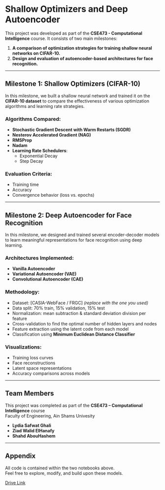 # Shallow Optimizers and Deep Autoencoder

This project was developed as part of the **CSE473 - Computational Intelligence** course. It consists of two main milestones:

1. **A comparison of optimization strategies for training shallow neural networks on CIFAR-10.**
2. **Design and evaluation of autoencoder-based architectures for face recognition.**

---

## Milestone 1: Shallow Optimizers (CIFAR-10)

In this milestone, we built a shallow neural network and trained it on the **CIFAR-10 dataset** to compare the effectiveness of various optimization algorithms and learning rate strategies.

### Algorithms Compared:
- **Stochastic Gradient Descent with Warm Restarts (SGDR)**
- **Nesterov Accelerated Gradient (NAG)**
- **RMSProp**
- **Nadam**
- **Learning Rate Schedulers**: 
  - Exponential Decay
  - Step Decay

### Evaluation Criteria:
- Training time
- Accuracy
- Convergence behavior (loss vs. epochs)

---

## Milestone 2: Deep Autoencoder for Face Recognition

In this milestone, we designed and trained several encoder-decoder models to learn meaningful representations for face recognition using deep learning.

### Architectures Implemented:
- **Vanilla Autoencoder**
- **Variational Autoencoder (VAE)**
- **Convolutional Autoencoder (CAE)**

### Methodology:
- Dataset: [CASIA-WebFace / FRGC] *(replace with the one you used)*
- Data split: 70% train, 15% validation, 15% test
- Normalization: mean subtraction & standard deviation division per feature
- Cross-validation to find the optimal number of hidden layers and nodes
- Feature extraction using the latent code from each model
- Classification using **Minimum Euclidean Distance Classifier**

### Visualizations:
- Training loss curves
- Face reconstructions
- Latent space representations
- Accuracy comparisons across models

---
## Team Members

This project was completed as part of the **CSE473 – Computational Intelligence** course  
Faculty of Engineering, Ain Shams Univesity

- **Lydia Safwat Ghali**  
- **Ziad Walid ElHanafy**  
- **Shahd AbouHashem**
---

## Appendix
All code is contained within the two notebooks above.  
Feel free to explore, modify, and build upon these models.

[Drive Link](https://drive.google.com/drive/folders/1ejn5D8Q7qM7eS6vTjzUQBDuUoomVu1hq?usp=sharing)
